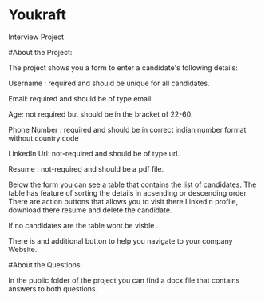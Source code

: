 # Youkraft
Interview Project

#About the Project:  

The project shows you a form to enter a candidate's following details: 

  Username : required and should be unique for all candidates. 
  
  Email: required and should be of type email. 
  
  Age: not required but should be in the bracket of 22-60. 
  
  Phone Number : required and should be in correct indian number format without country code  
  
  LinkedIn Url: not-required and should be of type url. 
  
  Resume : not-required and should be a pdf file. 
  

Below the form you can see a table that contains the list of candidates. The table has feature of sorting the details in acsending or descending order. There are action buttons that allows you to visit there LinkedIn profile, download there resume and delete the candidate.

If no candidates are the table wont be visble .  

There is and additional button to help you  navigate to your company Website.

#About the Questions:  

In the public folder of the project you can find a docx file that contains answers to both questions.

